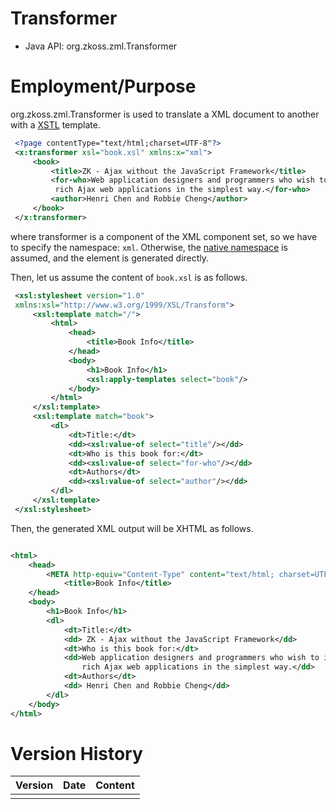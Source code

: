

# Transformer

- Java API: <javadoc>org.zkoss.zml.Transformer</javadoc>

# Employment/Purpose

<javadoc>org.zkoss.zml.Transformer</javadoc> is used to translate a XML
document to another with a [XSTL](http://en.wikipedia.org/wiki/XSLT)
template.

``` xml
 <?page contentType="text/html;charset=UTF-8"?>
 <x:transformer xsl="book.xsl" xmlns:x="xml">
     <book>
         <title>ZK - Ajax without the JavaScript Framework</title>
         <for-who>Web application designers and programmers who wish to implement
          rich Ajax web applications in the simplest way.</for-who>
         <author>Henri Chen and Robbie Cheng</author>
     </book>
 </x:transformer>
```

where transformer is a component of the XML component set, so we have to
specify the namespace: `xml`. Otherwise, the [native
namespace](ZUML_Reference/ZUML/Namespaces/Native) is assumed,
and the element is generated directly.

Then, let us assume the content of `book.xsl` is as follows.

``` xml
 <xsl:stylesheet version="1.0"
 xmlns:xsl="http://www.w3.org/1999/XSL/Transform">
     <xsl:template match="/">
         <html>
             <head>
                 <title>Book Info</title>
             </head>
             <body>
                 <h1>Book Info</h1>
                 <xsl:apply-templates select="book"/>
             </body>
         </html>
     </xsl:template>
     <xsl:template match="book">
         <dl>
             <dt>Title:</dt>
             <dd><xsl:value-of select="title"/></dd>
             <dt>Who is this book for:</dt>
             <dd><xsl:value-of select="for-who"/></dd>
             <dt>Authors</dt>
             <dd><xsl:value-of select="author"/></dd>
         </dl>
     </xsl:template>
 </xsl:stylesheet>
```

Then, the generated XML output will be XHTML as follows.

``` xml

<html>
    <head>
        <META http-equiv="Content-Type" content="text/html; charset=UTF-8">
            <title>Book Info</title>
    </head>
    <body>
        <h1>Book Info</h1>
        <dl>
            <dt>Title:</dt>
            <dd> ZK - Ajax without the JavaScript Framework</dd>
            <dt>Who is this book for:</dt>
            <dd>Web application designers and programmers who wish to implement
                rich Ajax web applications in the simplest way.</dd>
            <dt>Authors</dt>
            <dd> Henri Chen and Robbie Cheng</dd>
        </dl>
    </body>
</html>
```

# Version History



| Version | Date | Content |
|---------|------|---------|
|         |      |         |


